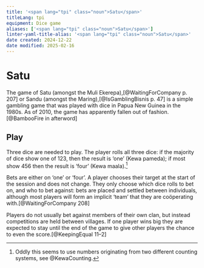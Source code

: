 ```yaml
---
title: '<span lang="tpi" class="noun">Satu</span>'
titleLang: tpi
equipment: Dice game
aliases: ['<span lang="tpi" class="noun">Satu</span>']
linter-yaml-title-alias: '<span lang="tpi" class="noun">Satu</span>'
date created: 2024-12-22
date modified: 2025-02-16
---
```

# <span lang="tpi" class="noun">Satu</span>

The game of <span lang="kew" class="aka noun">Satu</span> (amongst the Muli Ekerepa),[@WaitingForCompany p. 207] or <span lang="mbw" class="aka noun">Sandu</span> (amongst the Maring),[@IsGamblingBisnis p. 47] is a simple gambling game that was played with dice in Papua New Guinea in the 1980s. As of 2010, the game has apparently fallen out of fashion.[@BambooFire in afterword]

## Play

Three dice are needed to play. The player rolls all three dice: if the majority of dice show one of <Dice>123</Dice>, then the result is ‘one’ (Kewa <span lang="kew">pameda</span>); if most show <Dice>456</Dice> then the result is ‘four’ (Kewa <span lang="kew">maala</span>).[^fn0]

[^fn0]: Oddly this seems to use numbers originating from two different counting systems, see @KewaCounting.

Bets are either on ‘one’ or ‘four’. A player chooses their target at the start of the session and does not change. They only choose which dice rolls to bet on, and who to bet against: bets are placed and settled between individuals, although most players will form an implicit ‘team’ that they are coöperating with.[@WaitingForCompany 208]

Players do not usually bet against members of their own clan, but instead competitions are held between villages. If one player wins big they are expected to stay until the end of the game to give other players the chance to even the score.[@KeepingEqual 11–2]
